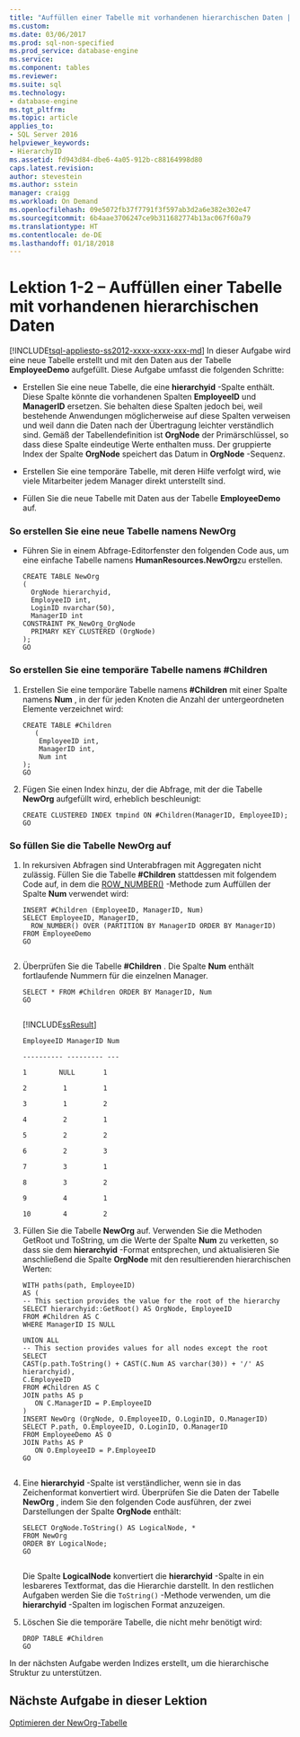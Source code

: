 ```yaml
---
title: "Auffüllen einer Tabelle mit vorhandenen hierarchischen Daten | Microsoft-Dokumentation"
ms.custom: 
ms.date: 03/06/2017
ms.prod: sql-non-specified
ms.prod_service: database-engine
ms.service: 
ms.component: tables
ms.reviewer: 
ms.suite: sql
ms.technology:
- database-engine
ms.tgt_pltfrm: 
ms.topic: article
applies_to:
- SQL Server 2016
helpviewer_keywords:
- HierarchyID
ms.assetid: fd943d84-dbe6-4a05-912b-c88164998d80
caps.latest.revision: 
author: stevestein
ms.author: sstein
manager: craigg
ms.workload: On Demand
ms.openlocfilehash: 09e5072fb37f7791f3f597ab3d2a6e382e302e47
ms.sourcegitcommit: 6b4aae3706247ce9b311682774b13ac067f60a79
ms.translationtype: HT
ms.contentlocale: de-DE
ms.lasthandoff: 01/18/2018
---
```

# <a name="lesson-1-2---populating-a-table-with-existing-hierarchical-data"></a>Lektion 1-2 – Auffüllen einer Tabelle mit vorhandenen hierarchischen Daten
[!INCLUDE[tsql-appliesto-ss2012-xxxx-xxxx-xxx-md](../../includes/tsql-appliesto-ss2012-xxxx-xxxx-xxx-md.md)] In dieser Aufgabe wird eine neue Tabelle erstellt und mit den Daten aus der Tabelle **EmployeeDemo** aufgefüllt. Diese Aufgabe umfasst die folgenden Schritte:  
  
-   Erstellen Sie eine neue Tabelle, die eine **hierarchyid** -Spalte enthält. Diese Spalte könnte die vorhandenen Spalten **EmployeeID** und **ManagerID** ersetzen. Sie behalten diese Spalten jedoch bei, weil bestehende Anwendungen möglicherweise auf diese Spalten verweisen und weil dann die Daten nach der Übertragung leichter verständlich sind. Gemäß der Tabellendefinition ist **OrgNode** der Primärschlüssel, so dass diese Spalte eindeutige Werte enthalten muss. Der gruppierte Index der Spalte **OrgNode** speichert das Datum in **OrgNode** -Sequenz.  
  
-   Erstellen Sie eine temporäre Tabelle, mit deren Hilfe verfolgt wird, wie viele Mitarbeiter jedem Manager direkt unterstellt sind.  
  
-   Füllen Sie die neue Tabelle mit Daten aus der Tabelle **EmployeeDemo** auf.  
  
### <a name="to-create-a-new-table-named-neworg"></a>So erstellen Sie eine neue Tabelle namens NewOrg  
  
-   Führen Sie in einem Abfrage-Editorfenster den folgenden Code aus, um eine einfache Tabelle namens **HumanResources.NewOrg**zu erstellen.  
  
    ```  
    CREATE TABLE NewOrg  
    (  
      OrgNode hierarchyid,  
      EmployeeID int,  
      LoginID nvarchar(50),  
      ManagerID int  
    CONSTRAINT PK_NewOrg_OrgNode  
      PRIMARY KEY CLUSTERED (OrgNode)  
    );  
    GO  
    ```  
  
### <a name="to-create-a-temporary-table-named-children"></a>So erstellen Sie eine temporäre Tabelle namens #Children  
  
1.  Erstellen Sie eine temporäre Tabelle namens **#Children** mit einer Spalte namens **Num** , in der für jeden Knoten die Anzahl der untergeordneten Elemente verzeichnet wird:  
  
    ```  
    CREATE TABLE #Children   
       (  
        EmployeeID int,  
        ManagerID int,  
        Num int  
    );  
    GO  
    ```  
  
2.  Fügen Sie einen Index hinzu, der die Abfrage, mit der die Tabelle **NewOrg** aufgefüllt wird, erheblich beschleunigt:  
  
    ```  
    CREATE CLUSTERED INDEX tmpind ON #Children(ManagerID, EmployeeID);  
    GO  
    ```  
  
### <a name="to-populate-the-neworg-table"></a>So füllen Sie die Tabelle NewOrg auf  
  
1.  In rekursiven Abfragen sind Unterabfragen mit Aggregaten nicht zulässig. Füllen Sie die Tabelle **#Children** stattdessen mit folgendem Code auf, in dem die [ROW_NUMBER()](../../t-sql/functions/row-number-transact-sql.md) -Methode zum Auffüllen der Spalte **Num** verwendet wird:  
  
    ```  
    INSERT #Children (EmployeeID, ManagerID, Num)  
    SELECT EmployeeID, ManagerID,  
      ROW_NUMBER() OVER (PARTITION BY ManagerID ORDER BY ManagerID)   
    FROM EmployeeDemo  
    GO  
  
    ```  
  
2.  Überprüfen Sie die Tabelle **#Children** . Die Spalte **Num** enthält fortlaufende Nummern für die einzelnen Manager.  
  
    ```  
    SELECT * FROM #Children ORDER BY ManagerID, Num  
    GO  
  
    ```  
  
    [!INCLUDE[ssResult](../../includes/ssresult-md.md)]  
  
    `EmployeeID ManagerID Num`  
  
    `---------- --------- ---`  
  
    `1        NULL       1`  
  
    `2         1         1`  
  
    `3         1         2`  
  
    `4         2         1`  
  
    `5         2         2`  
  
    `6         2         3`  
  
    `7         3         1`  
  
    `8         3         2`  
  
    `9         4         1`  
  
    `10        4         2`  
  
3.  Füllen Sie die Tabelle **NewOrg** auf. Verwenden Sie die Methoden GetRoot und ToString, um die Werte der Spalte **Num** zu verketten, so dass sie dem **hierarchyid** -Format entsprechen, und aktualisieren Sie anschließend die Spalte **OrgNode** mit den resultierenden hierarchischen Werten:  
  
    ```  
    WITH paths(path, EmployeeID)   
    AS (  
    -- This section provides the value for the root of the hierarchy  
    SELECT hierarchyid::GetRoot() AS OrgNode, EmployeeID   
    FROM #Children AS C   
    WHERE ManagerID IS NULL   
  
    UNION ALL   
    -- This section provides values for all nodes except the root  
    SELECT   
    CAST(p.path.ToString() + CAST(C.Num AS varchar(30)) + '/' AS hierarchyid),   
    C.EmployeeID  
    FROM #Children AS C   
    JOIN paths AS p   
       ON C.ManagerID = P.EmployeeID   
    )  
    INSERT NewOrg (OrgNode, O.EmployeeID, O.LoginID, O.ManagerID)  
    SELECT P.path, O.EmployeeID, O.LoginID, O.ManagerID  
    FROM EmployeeDemo AS O   
    JOIN Paths AS P   
       ON O.EmployeeID = P.EmployeeID  
    GO  
  
    ```  
  
4.  Eine **hierarchyid** -Spalte ist verständlicher, wenn sie in das Zeichenformat konvertiert wird. Überprüfen Sie die Daten der Tabelle **NewOrg** , indem Sie den folgenden Code ausführen, der zwei Darstellungen der Spalte **OrgNode** enthält:  
  
    ```  
    SELECT OrgNode.ToString() AS LogicalNode, *   
    FROM NewOrg   
    ORDER BY LogicalNode;  
    GO  
  
    ```  
  
    Die Spalte **LogicalNode** konvertiert die **hierarchyid** -Spalte in ein lesbareres Textformat, das die Hierarchie darstellt. In den restlichen Aufgaben werden Sie die `ToString()` -Methode verwenden, um die **hierarchyid** -Spalten im logischen Format anzuzeigen.  
  
5.  Löschen Sie die temporäre Tabelle, die nicht mehr benötigt wird:  
  
    ```  
    DROP TABLE #Children  
    GO  
    ```  
  
In der nächsten Aufgabe werden Indizes erstellt, um die hierarchische Struktur zu unterstützen.  
  
## <a name="next-task-in-lesson"></a>Nächste Aufgabe in dieser Lektion  
[Optimieren der NewOrg-Tabelle](../../relational-databases/tables/lesson-1-3-optimizing-the-neworg-table.md)  
  
  
  
